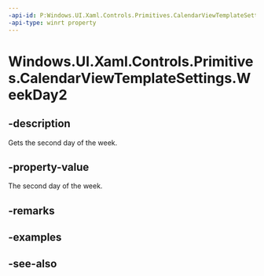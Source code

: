 ```yaml
---
-api-id: P:Windows.UI.Xaml.Controls.Primitives.CalendarViewTemplateSettings.WeekDay2
-api-type: winrt property
---
```


<!-- Property syntax
public string WeekDay2 { get; }
-->

# Windows.UI.Xaml.Controls.Primitives.CalendarViewTemplateSettings.WeekDay2

## -description
Gets the second day of the week.



## -property-value
The second day of the week.

## -remarks

## -examples

## -see-also
